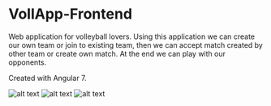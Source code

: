 # VollApp-Frontend
Web application for volleyball lovers. Using this application we can create our own team or join to existing team, then we can accept match created by other team or create own match. At the end we can play with our opponents.

Created with Angular 7.

![alt text](https://raw.githubusercontent.com/Arthurgt/VollApp-Frontend/master/Others/image1.png)
![alt text](https://raw.githubusercontent.com/Arthurgt/VollApp-Frontend/master/Others/image2.png)
![alt text](https://raw.githubusercontent.com/Arthurgt/VollApp-Frontend/master/Others/image3.png)

